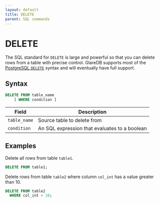 ```yaml
---
layout: default
title: DELETE
parent: SQL commands
---
```


# DELETE

The SQL standard for `DELETE` is large and powerful
so that you can delete rows from a table with precise
control. GlareDB supports most of the [PostgreSQL `DELETE`]
syntax and will eventually have full support.

## Syntax

```sql
DELETE FROM table_name
    [ WHERE condition ]
```

| Field        | Description                                   |
| ------------ | --------------------------------------------- |
| `table_name` | Source table to delete from                   |
| `condition`  | An SQL expression that evaluates to a boolean |

## Examples

Delete all rows from table `table1`.

```sql
DELETE FROM table1;
```

Delete rows from table `table2` where column `col_int` has a value greater than 10.

```sql
DELETE FROM table2
  WHERE col_int > 10;
```

[PostgreSQL `DELETE`]: https://www.postgresql.org/docs/current/sql-delete.html
